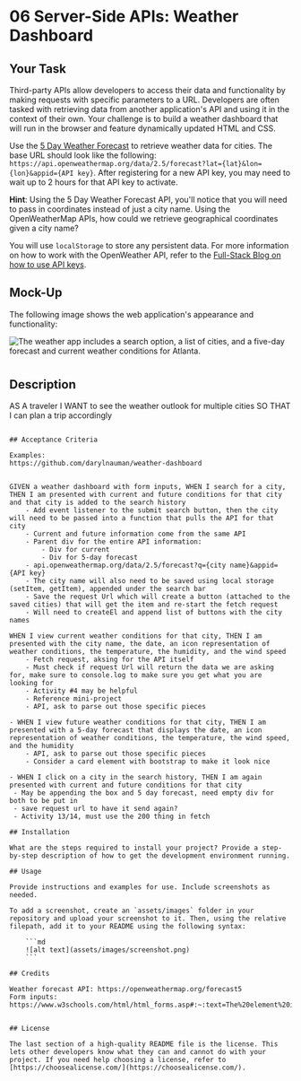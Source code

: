 # 06 Server-Side APIs: Weather Dashboard

## Your Task

Third-party APIs allow developers to access their data and functionality by making requests with specific parameters to a URL. Developers are often tasked with retrieving data from another application's API and using it in the context of their own. Your challenge is to build a weather dashboard that will run in the browser and feature dynamically updated HTML and CSS.

Use the [5 Day Weather Forecast](https://openweathermap.org/forecast5) to retrieve weather data for cities. The base URL should look like the following: `https://api.openweathermap.org/data/2.5/forecast?lat={lat}&lon={lon}&appid={API key}`. After registering for a new API key, you may need to wait up to 2 hours for that API key to activate.

**Hint**: Using the 5 Day Weather Forecast API, you'll notice that you will need to pass in coordinates instead of just a city name. Using the OpenWeatherMap APIs, how could we retrieve geographical coordinates given a city name?

You will use `localStorage` to store any persistent data. For more information on how to work with the OpenWeather API, refer to the [Full-Stack Blog on how to use API keys](https://coding-boot-camp.github.io/full-stack/apis/how-to-use-api-keys).



## Mock-Up

The following image shows the web application's appearance and functionality:

![The weather app includes a search option, a list of cities, and a five-day forecast and current weather conditions for Atlanta.](./Assets/06-server-side-apis-homework-demo.png)


# <Your-Project-Title>

## Description

AS A traveler
I WANT to see the weather outlook for multiple cities
SO THAT I can plan a trip accordingly
```

## Acceptance Criteria

Examples:
https://github.com/darylnauman/weather-dashboard


GIVEN a weather dashboard with form inputs, WHEN I search for a city, THEN I am presented with current and future conditions for that city and that city is added to the search history
    - Add event listener to the submit search button, then the city will need to be passed into a function that pulls the API for that city
    - Current and future information come from the same API
    - Parent div for the entire API information:
        - Div for current
        - Div for 5-day forecast
    - api.openweathermap.org/data/2.5/forecast?q={city name}&appid={API key}
    - The city name will also need to be saved using local storage (setItem, getItem), appended under the search bar
    - Save the request Url which will create a button (attached to the saved cities) that will get the item and re-start the fetch request
    - Will need to createEl and append list of buttons with the city names

WHEN I view current weather conditions for that city, THEN I am presented with the city name, the date, an icon representation of weather conditions, the temperature, the humidity, and the wind speed
    - Fetch request, aksing for the API itself
    - Must check if request Url will return the data we are asking for, make sure to console.log to make sure you get what you are looking for
    - Activity #4 may be helpful
    - Reference mini-project
    - API, ask to parse out those specific pieces

- WHEN I view future weather conditions for that city, THEN I am presented with a 5-day forecast that displays the date, an icon representation of weather conditions, the temperature, the wind speed, and the humidity
    - API, ask to parse out those specific pieces
    - Consider a card element with bootstrap to make it look nice

- WHEN I click on a city in the search history, THEN I am again presented with current and future conditions for that city
 - May be appending the box and 5 day forecast, need empty div for both to be put in
 - save request url to have it send again?
 - Activity 13/14, must use the 200 thing in fetch

## Installation

What are the steps required to install your project? Provide a step-by-step description of how to get the development environment running.

## Usage

Provide instructions and examples for use. Include screenshots as needed.

To add a screenshot, create an `assets/images` folder in your repository and upload your screenshot to it. Then, using the relative filepath, add it to your README using the following syntax:

    ```md
    ![alt text](assets/images/screenshot.png)
    ```

## Credits

Weather forecast API: https://openweathermap.org/forecast5
Form inputs: https://www.w3schools.com/html/html_forms.asp#:~:text=The%20element%20is%20a,buttons%2C%20submit%20buttons%2C%20etc.


## License

The last section of a high-quality README file is the license. This lets other developers know what they can and cannot do with your project. If you need help choosing a license, refer to [https://choosealicense.com/](https://choosealicense.com/).

